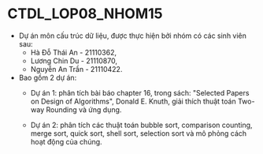# CTDL_LOP08_NHOM15
- Dự án môn cấu trúc dữ liệu, được thực hiện bởi nhóm có các sinh viên sau:
  + Hà Đỗ Thái An - 21110362,
  + Lương Chin Du - 21110870,
  + Nguyễn An Trần  - 21110422.
- Bao gồm 2 dự án:
  + Dự án 1: phân tích bài báo chapter 16, trong sách: "Selected Papers on Design of Algorithms", Donald E. Knuth, 
giải thích thuật toán Two-way Rounding và ứng dụng.
  
  + Dự án 2: phân tích các thuật toán bubble sort, comparison counting, merge sort, quick sort, shell sort, selection sort và mô phỏng cách hoạt động của chúng.
